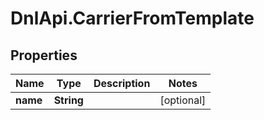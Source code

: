 # DnlApi.CarrierFromTemplate

## Properties
Name | Type | Description | Notes
------------ | ------------- | ------------- | -------------
**name** | **String** |  | [optional] 


